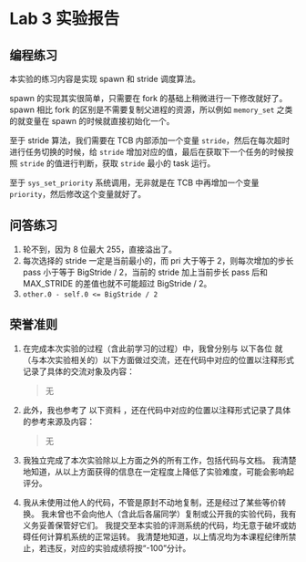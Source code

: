 # Lab 3 实验报告

## 编程练习

本实验的练习内容是实现 spawn 和 stride 调度算法。

spawn 的实现其实很简单，只需要在 fork 的基础上稍微进行一下修改就好了。spawn 相比 fork 的区别是不需要复制父进程的资源，所以例如 `memory_set` 之类的就变量在 spawn 的时候就直接初始化一个。

至于 stride 算法，我们需要在 TCB 内部添加一个变量 `stride`，然后在每次超时进行任务切换的时候，给 `stride` 增加对应的值，最后在获取下一个任务的时候按照 `stride` 的值进行判断，获取 `stride` 最小的 task 运行。

至于 `sys_set_priority` 系统调用，无非就是在 TCB 中再增加一个变量 `priority`，然后修改这个变量就好了。

## 问答练习

1. 轮不到，因为 8 位最大 255，直接溢出了。
1. 每次选择的 stride 一定是当前最小的，而 pri 大于等于 2，则每次增加的步长 pass 小于等于 BigStride / 2，当前的 stride 加上当前步长 pass 后和 MAX_STRIDE 的差值也就不可能超过 BigStride / 2。
1. `other.0 - self.0 <= BigStride / 2`

## 荣誉准则

1. 在完成本次实验的过程（含此前学习的过程）中，我曾分别与 以下各位 就（与本次实验相关的）以下方面做过交流，还在代码中对应的位置以注释形式记录了具体的交流对象及内容：

    > 无

1. 此外，我也参考了 以下资料 ，还在代码中对应的位置以注释形式记录了具体的参考来源及内容：

    > 无

1. 我独立完成了本次实验除以上方面之外的所有工作，包括代码与文档。 我清楚地知道，从以上方面获得的信息在一定程度上降低了实验难度，可能会影响起评分。

1. 我从未使用过他人的代码，不管是原封不动地复制，还是经过了某些等价转换。 我未曾也不会向他人（含此后各届同学）复制或公开我的实验代码，我有义务妥善保管好它们。 我提交至本实验的评测系统的代码，均无意于破坏或妨碍任何计算机系统的正常运转。 我清楚地知道，以上情况均为本课程纪律所禁止，若违反，对应的实验成绩将按“-100”分计。
